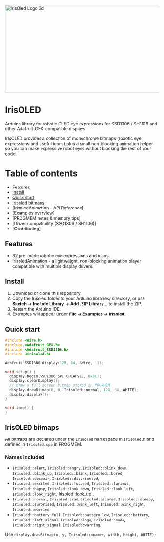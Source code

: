 <img width="896" height="288" alt="IrisOled Logo 3d" src="https://github.com/user-attachments/assets/45d72a1a-9e4f-408f-a2d3-3ade6a18af2f" />

# IrisOLED
Arduino library for robotic OLED eye expressions for SSD1306 / SH1106 and other Adafruit-GFX-compatible displays

IrisOLED provides a collection of monochrome bitmaps (robotic eye expressions and useful icons) plus a small non-blocking animation helper so you can make expressive robot eyes without blocking the rest of your code.

# Table of contents
* [Features](#features)
* [Install](#install)
* [Quick start](#quick-start)
* [Irisoled bitmaps](#irisoled-bitmaps)
* [IrisoledAnimation - API Reference]
* [Examples overview]
* [PROGMEM notes & memory tips]
* [Driver compatibility (SSD1306 / SH1106)]
* [Contributing]

## Features
* 32 pre-made robotic eye expressions and icons.
* IrisoledAnimation - a lightweight, non-blocking animation player compatible with multiple display drivers.

## Install
1. Download or clone this repository.
2. Copy the Irisoled folder to your Arduino libraries/ directory, or use **Sketch → Include Library → Add .ZIP Library**... to install the ZIP.
3. Restart the Arduino IDE.
4. Examples will appear under **File → Examples → Irisoled**.

## Quick start
```c++
#include <Wire.h>
#include <Adafruit_GFX.h>
#include <Adafruit_SSD1306.h>
#include <Irisoled.h>

Adafruit_SSD1306 display(128, 64, &Wire, -1);

void setup() {
  display.begin(SSD1306_SWITCHCAPVCC, 0x3C);
  display.clearDisplay();
  // draw a full-screen bitmap stored in PROGMEM
  display.drawBitmap(0, 0, Irisoled::normal, 128, 64, WHITE);
  display.display();
}

void loop() {
}
```

## IrisOLED bitmaps
All bitmaps are declared under the `Irisoled` namespace in `Irisoled.h` and defined in `Irisoled.cpp` in PROGMEM.

### Names included
* `Irisoled::alert`, `Irisoled::angry`, `Irisoled::blink_down`, `Irisoled::blink_up`, `Irisoled::blink`, `Irisoled::bored`, `Irisoled::despair`, `Irisoled::disoriented`,
* `Irisoled::excited`, `Irisoled::focused`, `Irisoled::furious`, `Irisoled::happy`, `Irisoled::look_down`, `Irisoled::look_left`, `Irisoled::look_right`, Irisoled::look_up`,
* `Irisoled::normal`, `Irisoled::sad`, `Irisoled::scared`, `Irisoled::sleepy`, `Irisoled::surprised`, `Irisoled::wink_left`, `Irisoled::wink_right`, `Irisoled::worried`,
* `Irisoled::battery_full`, `Irisoled::battery_low`, `Irisoled::battery`, `Irisoled::left_signal`, `Irisoled::logo`, `Irisoled::mode`, `Irisoled::right_signal`, `Irisoled::warning`.

Use `display.drawBitmap(x, y, Irisoled::<name>, width, height, WHITE);`








